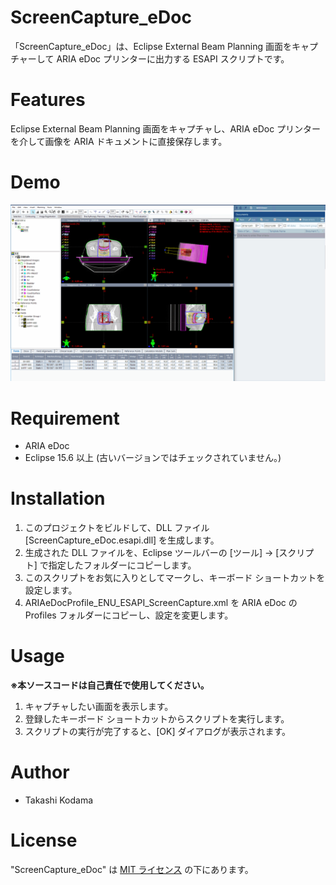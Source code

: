# ScreenCapture_eDoc
 
「ScreenCapture_eDoc」は、Eclipse External Beam Planning 画面をキャプチャーして ARIA eDoc プリンターに出力する ESAPI スクリプトです。
  
# Features

Eclipse External Beam Planning 画面をキャプチャし、ARIA eDoc プリンターを介して画像を ARIA ドキュメントに直接保存します。

# Demo

![Screen capture of planCompare UI](https://github.com/tkmd94/ScreenCapture_eDoc/blob/master/demo.gif)

# Requirement

* ARIA eDoc
* Eclipse 15.6 以上 (古いバージョンではチェックされていません。)

# Installation

1. このプロジェクトをビルドして、DLL ファイル [ScreenCapture_eDoc.esapi.dll] を生成します。
2. 生成された DLL ファイルを、Eclipse ツールバーの [ツール] -> [スクリプト] で指定したフォルダーにコピーします。
3. このスクリプトをお気に入りとしてマークし、キーボード ショートカットを設定します。
4. ARIAeDocProfile_ENU_ESAPI_ScreenCapture.xml を ARIA eDoc の Profiles フォルダーにコピーし、設定を変更します。

# Usage

**※本ソースコードは自己責任で使用してください。**

1. キャプチャしたい画面を表示します。
2. 登録したキーボード ショートカットからスクリプトを実行します。
3. スクリプトの実行が完了すると、[OK] ダイアログが表示されます。
 
# Author
 
* Takashi Kodama
 
# License
 
"ScreenCapture_eDoc" は [MIT ライセンス](https://en.wikipedia.org/wiki/MIT_License) の下にあります。
